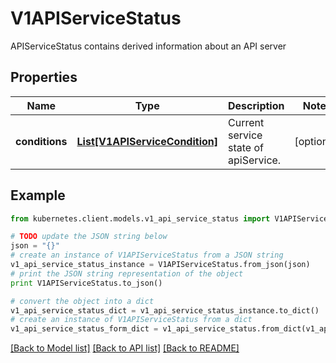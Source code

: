 # V1APIServiceStatus

APIServiceStatus contains derived information about an API server

## Properties
Name | Type | Description | Notes
------------ | ------------- | ------------- | -------------
**conditions** | [**List[V1APIServiceCondition]**](V1APIServiceCondition.md) | Current service state of apiService. | [optional] 

## Example

```python
from kubernetes.client.models.v1_api_service_status import V1APIServiceStatus

# TODO update the JSON string below
json = "{}"
# create an instance of V1APIServiceStatus from a JSON string
v1_api_service_status_instance = V1APIServiceStatus.from_json(json)
# print the JSON string representation of the object
print V1APIServiceStatus.to_json()

# convert the object into a dict
v1_api_service_status_dict = v1_api_service_status_instance.to_dict()
# create an instance of V1APIServiceStatus from a dict
v1_api_service_status_form_dict = v1_api_service_status.from_dict(v1_api_service_status_dict)
```
[[Back to Model list]](../README.md#documentation-for-models) [[Back to API list]](../README.md#documentation-for-api-endpoints) [[Back to README]](../README.md)



